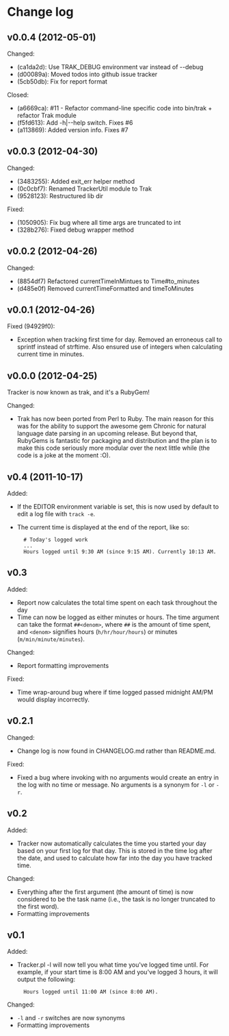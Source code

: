 # Change log

## v0.0.4 (2012-05-01)

Changed:

* (ca1da2d): Use TRAK_DEBUG environment var instead of --debug
* (d00089a): Moved todos into github issue tracker
* (5cb50db): Fix for report format

Closed:

* (a6669ca): #11 - Refactor command-line specific code into bin/trak +
  refactor Trak module
* (f5fd613): Add -h|--help switch. Fixes #6
* (a113869): Added version info. Fixes #7

## v0.0.3 (2012-04-30)

Changed:

* (3483255): Added exit_err helper method
* (0c0cbf7): Renamed TrackerUtil module to Trak
* (9528123): Restructured lib dir

Fixed:

* (1050905): Fix bug where all time args are truncated to int
* (328b276): Fixed debug wrapper method

## v0.0.2 (2012-04-26)

Changed:

* (8854df7) Refactored currentTimeInMintues to Time#to_minutes
* (d485e0f) Removed currentTimeFormatted and timeToMinutes

## v0.0.1 (2012-04-26)

Fixed (94929f0):

* Exception when tracking first time for day. Removed an erroneous call
  to sprintf instead of strftime. Also ensured use of integers when
  calculating current time in minutes.

## v0.0.0 (2012-04-25)

Tracker is now known as trak, and it's a RubyGem!

Changed:

* Trak has now been ported from Perl to Ruby. The main reason for this
  was for the ability to support the awesome gem Chronic for natural
  language date parsing in an upcoming release. But beyond that,
  RubyGems is fantastic for packaging and distribution and the plan is
  to make this code seriously more modular over the next little while
  (the code is a joke at the moment :O).

## v0.4 (2011-10-17)

Added:

* If the EDITOR environment variable is set, this is now used by default
  to edit a log file with `track -e`.

* The current time is displayed at the end of the report, like so:

        # Today's logged work
        ...
        Hours logged until 9:30 AM (since 9:15 AM). Currently 10:13 AM.

## v0.3

Added:

* Report now calculates the total time spent on each task throughout the
  day
* Time can now be logged as either minutes or hours. The time argument
  can take the format `##<denom>`, where `##` is the amount of time
  spent, and `<denom>` signifies hours (`h/hr/hour/hours`) or minutes
  (`m/min/minute/minutes`).

Changed:

* Report formatting improvements

Fixed:

* Time wrap-around bug where if time logged passed midnight AM/PM would
  display incorrectly.

## v0.2.1

Changed:

* Change log is now found in CHANGELOG.md rather than README.md.

Fixed:

* Fixed a bug where invoking with no arguments would create an entry in
  the log with no time or message. No arguments is a synonym for `-l` or
  `-r`.

## v0.2

Added:

* Tracker now automatically calculates the time you started your day
  based on your first log for that day. This is stored in the time log
  after the date, and used to calculate how far into the day you have
  tracked time.

Changed:

* Everything after the first argument (the amount of time) is now
  considered to be the task name (i.e., the task is no longer truncated
  to the first word).
* Formatting improvements

## v0.1

Added:

* Tracker.pl -l will now tell you what time you've logged time until.
  For example, if your start time is 8:00 AM and you've logged 3 hours,
  it will output the following:

        Hours logged until 11:00 AM (since 8:00 AM).

Changed:

* `-l` and `-r` switches are now synonyms
* Formatting improvements
